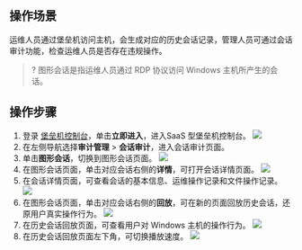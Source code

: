 ## 操作场景
运维人员通过堡垒机访问主机，会生成对应的历史会话记录，管理人员可通过会话审计功能，检查运维人员是否存在违规操作。
>? 图形会话是指运维人员通过 RDP 协议访问 Windows 主机所产生的会话。


## 操作步骤
1. 登录 [堡垒机控制台](https://console.cloud.tencent.com/dsgc/bh)，单击**立即进入**，进入SaaS 型堡垒机控制台。
![](https://qcloudimg.tencent-cloud.cn/raw/b2f6673b0cad7c2f423a6b6e287179af.png)
2. 在左侧导航选择**审计管理** > **会话审计**，进入会话审计页面。
3. 单击**图形会话**，切换到图形会话页面。
![](https://qcloudimg.tencent-cloud.cn/raw/bd21deb3e8181f49a208fc983bb6920c.png)
4. 在图形会话页面，单击对应会话右侧的**详情**，可打开会话详情页面。
![](https://qcloudimg.tencent-cloud.cn/raw/68e5a558e5a26ec765dddae5b374446f.png)
5. 在会话详情页面，可查看会话的基本信息、运维操作记录和文件操作记录。
![](https://main.qcloudimg.com/raw/40d94d5dbe6a8302a3339dbdf59acd04.png)
6. 在图形会话页面，单击对应会话右侧的**回放**，可在新的页面回放历史会话，还原用户真实操作行为。
![](https://qcloudimg.tencent-cloud.cn/raw/2463eff625710356bdaec29c95b9a626.png)
7. 在历史会话回放页面，可查看用户对 Windows 主机的操作行为。
![](https://qcloudimg.tencent-cloud.cn/raw/46be10892d265cfecfdb7de4493910ee.png)
8. 在历史会话回放页面左下角，可切换播放速度。
![](https://qcloudimg.tencent-cloud.cn/raw/16523d502da7873e8b0a9f5b0588a48d.png)
